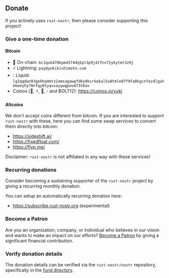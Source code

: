 ## Donate

If you actively uses `rust-nostr`, then please consider supporting this project!

### Give a one-time donation

#### Bitcoin

* 🔗 On-chain: `bc1quk478kpm45744q5pt3p9j42fnv72ykytmt3z0j`
* ⚡ Lightning: `pay@yukikishimoto.com`
* 💧 Liquid: `lq1qqdwn93gehkq4mtz2amsagawgfd6y9ksrkekal5u8tmle07f9fa0kgcnfez4lguhekeeyhy78nfqy8tyqvxayywgpwvm73t6av`
* Coinos (🔗, ⚡, 🥜, 💧 and BOLT12): <https://coinos.io/yuki>

#### Altcoins

We don't accept coins different from bitcoin.
If you are interested to support `rust-nostr` with these,
here you can find some swap services to convert them directly into bitcoin:

* <https://sideshift.ai/>
* <https://fixedfloat.com/>
* <https://flyp.me/>

Disclaimer: `rust-nostr` is not affiliated in any way with these services!

### Recurring donations

Consider becoming a sustaining supporter of the `rust-nostr` project by giving a recurring monthly donation.

You can setup an automatically recurring donation here:
* <https://subscribe.rust-nostr.org> (experimental)

### Become a Patron

Are you an organization, company, or individual who believes in our vision and wants to make an impact on our efforts? 
[Become a Patron](patrons.md) by giving a significant financial contribution.

### Verify donation details

The donation details can be verified via the `rust-nostr/nostr` repository, specifically in the [fund directory](https://github.com/rust-nostr/nostr/tree/master/contrib/fund).

